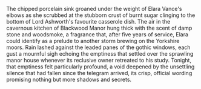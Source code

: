 The chipped porcelain sink groaned under the weight of Elara Vance's elbows as she scrubbed at the stubborn crust of burnt sugar clinging to the bottom of Lord Ashworth's favourite casserole dish.  The air in the cavernous kitchen of Blackwood Manor hung thick with the scent of damp stone and woodsmoke, a fragrance that, after five years of service, Elara could identify as a prelude to another storm brewing on the Yorkshire moors.  Rain lashed against the leaded panes of the gothic windows, each gust a mournful sigh echoing the emptiness that settled over the sprawling manor house whenever its reclusive owner retreated to his study.  Tonight, that emptiness felt particularly profound, a void deepened by the unsettling silence that had fallen since the telegram arrived, its crisp, official wording promising nothing but more shadows and secrets.
